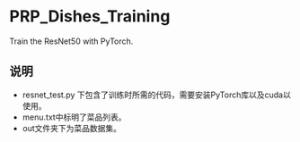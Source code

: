 # PRP_Dishes_Training
Train the ResNet50 with PyTorch.

## 说明
- resnet_test.py 下包含了训练时所需的代码，需要安装PyTorch库以及cuda以使用。
- menu.txt中标明了菜品列表。
- out文件夹下为菜品数据集。